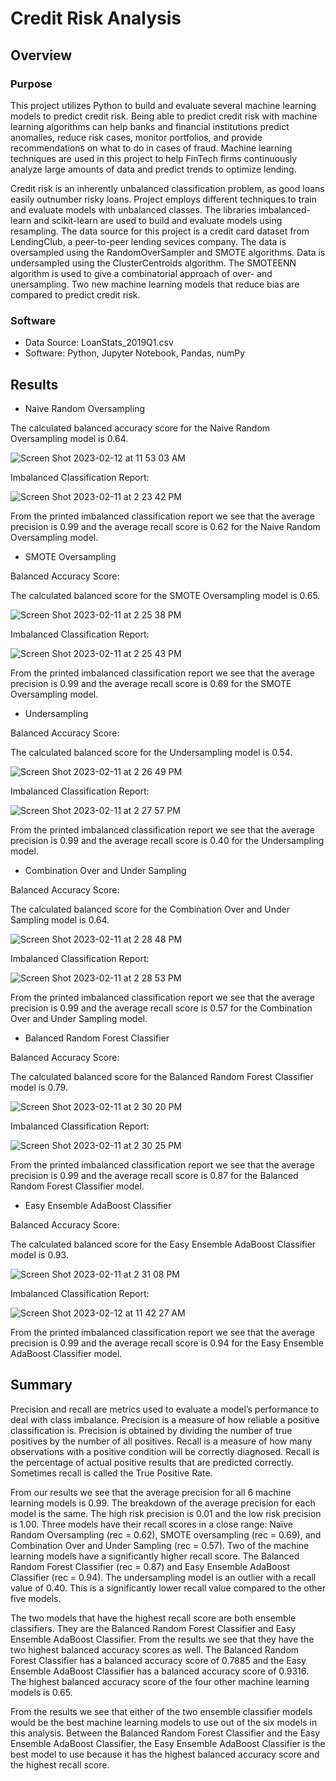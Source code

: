 # Credit Risk Analysis

## Overview

### Purpose

This project utilizes Python to build and evaluate several machine learning models to predict credit risk.  Being able to predict credit risk with machine learning algorithms can help banks and financial institutions predict anomalies, reduce risk cases, monitor portfolios, and provide recommendations on what to do in cases of fraud. Machine learning techniques are used in this project to help FinTech firms continuously analyze large amounts of data and predict trends to optimize lending. 

Credit risk is an inherently unbalanced classification problem, as good loans easily outnumber risky loans. Project employs different techniques to train and evaluate models with unbalanced classes. The libraries imbalanced-learn and scikit-learn are used to build and evaluate models using resampling. The data source for this project is a credit card dataset from LendingClub, a peer-to-peer lending sevices company. The data is oversampled using the RandomOverSampler and SMOTE algorithms. Data is undersampled using the ClusterCentroids algorithm. The SMOTEENN algorithm is used to give a combinatorial approach of over- and unersampling. Two new machine learning models that reduce bias are compared to predict credit risk. 



### Software
* Data Source: LoanStats_2019Q1.csv
* Software: Python, Jupyter Notebook, Pandas, numPy

## Results

* Naive Random Oversampling

The calculated balanced accuracy score for the Naive Random Oversampling model is 0.64.

![Screen Shot 2023-02-12 at 11 53 03 AM](https://user-images.githubusercontent.com/111299372/218324976-c13d9678-157c-441d-ad31-7ff9499550ce.png)

Imbalanced Classification Report:

![Screen Shot 2023-02-11 at 2 23 42 PM](https://user-images.githubusercontent.com/111299372/218277285-48f0bc37-c6aa-47bf-89a6-adfad3cfe54e.png)

From the printed imbalanced classification report we see that the average precision is 0.99 and the average recall score is 0.62 for the Naive Random Oversampling model.

* SMOTE Oversampling

Balanced Accuracy Score:

The calculated balanced score for the SMOTE Oversampling model is 0.65.

![Screen Shot 2023-02-11 at 2 25 38 PM](https://user-images.githubusercontent.com/111299372/218277361-93aac58e-9bef-4888-847b-b3b978f284fc.png)

Imbalanced Classification Report:

![Screen Shot 2023-02-11 at 2 25 43 PM](https://user-images.githubusercontent.com/111299372/218277379-3543464e-7bc7-49fe-a1b8-b427f3d4100d.png)

From the printed imbalanced classification report we see that the average precision is 0.99 and the average recall score is 0.69 for the SMOTE Oversampling model. 

* Undersampling

Balanced Accuracy Score:

The calculated balanced score for the Undersampling model is 0.54.


![Screen Shot 2023-02-11 at 2 26 49 PM](https://user-images.githubusercontent.com/111299372/218277446-c1e2c083-7212-4f33-87ee-d4403c109c92.png)

Imbalanced Classification Report:

![Screen Shot 2023-02-11 at 2 27 57 PM](https://user-images.githubusercontent.com/111299372/218277458-62d3b0c3-a325-4417-9b16-f5760a9a181d.png)

From the printed imbalanced classification report we see that the average precision is 0.99 and the average recall score is 0.40 for the Undersampling model.


* Combination Over and Under Sampling

Balanced Accuracy Score:

The calculated balanced score for the Combination Over and Under Sampling model is 0.64.

![Screen Shot 2023-02-11 at 2 28 48 PM](https://user-images.githubusercontent.com/111299372/218277501-0c2cb9df-33bd-4170-8c73-1619d81435f6.png)

Imbalanced Classification Report:

![Screen Shot 2023-02-11 at 2 28 53 PM](https://user-images.githubusercontent.com/111299372/218277507-52b218fc-b41a-494b-a7c8-a2cbaf08954f.png)

From the printed imbalanced classification report we see that the average precision is 0.99 and the average recall score is 0.57 for the Combination Over and Under Sampling model.

* Balanced Random Forest Classifier

Balanced Accuracy Score:

The calculated balanced score for the Balanced Random Forest Classifier model is 0.79.

![Screen Shot 2023-02-11 at 2 30 20 PM](https://user-images.githubusercontent.com/111299372/218277554-9177bcfb-32d2-4878-9dd9-0e2de287abb6.png)

Imbalanced Classification Report:

![Screen Shot 2023-02-11 at 2 30 25 PM](https://user-images.githubusercontent.com/111299372/218277556-7b9c3c7c-2bd1-44b5-94f9-a3829fa80ec4.png)

From the printed imbalanced classification report we see that the average precision is 0.99 and the average recall score is 0.87 for the Balanced Random Forest Classifier model.

* Easy Ensemble AdaBoost Classifier

Balanced Accuracy Score:

The calculated balanced score for the Easy Ensemble AdaBoost Classifier model is 0.93.

![Screen Shot 2023-02-11 at 2 31 08 PM](https://user-images.githubusercontent.com/111299372/218277582-06821010-42f3-4bd0-b5d7-62db19ce6d8a.png)

Imbalanced Classification Report:

![Screen Shot 2023-02-12 at 11 42 27 AM](https://user-images.githubusercontent.com/111299372/218324426-24db39fd-f0a9-416d-8973-558a19abf8f0.png)

From the printed imbalanced classification report we see that the average precision is 0.99 and the average recall score is 0.94 for the Easy Ensemble AdaBoost Classifier model.


## Summary

Precision and recall are metrics used to evaluate a model’s performance to deal with class imbalance. Precision is a measure of how reliable a positive classification is. Precision is obtained by dividing the number of true positives by the number of all positives. Recall is a measure of how many observations with a positive condition will be correctly diagnosed. Recall is the percentage of actual positive results that are predicted correctly. Sometimes recall is called the True Positive Rate.

From our results we see that the average precision for all 6 machine learning models is 0.99. The breakdown of the average precision for each model is the same. The high risk precision is 0.01 and the low risk precision is 1.00. Three models have their recall scores in a close range: Naïve Random Oversampling (rec = 0.62), SMOTE oversampling (rec = 0.69), and Combination Over and Under Sampling (rec = 0.57). Two of the machine learning models have a significantly higher recall score. The Balanced Random Forest Classifier (rec = 0.87) and Easy Ensemble AdaBoost Classifier (rec = 0.94). The undersampling model is an outlier with a recall value of 0.40. This is a significantly lower recall value compared to the other five models.

The two models that have the highest recall score are both ensemble classifiers. They are the Balanced Random Forest Classifier and Easy Ensemble AdaBoost Classifier. From the results we see that they have the two highest balanced accuracy scores as well. The Balanced Random Forest Classifier has a balanced accuracy score of 0.7885 and the Easy Ensemble AdaBoost Classifier has a balanced accuracy score of 0.9316. The highest balanced accuracy score of the four other machine learning models is 0.65. 

From the results we see that either of the two ensemble classifier models would be the best machine learning models to use out of the six models in this analysis. Between the Balanced Random Forest Classifier and the Easy Ensemble AdaBoost Classifier, the Easy Ensemble AdaBoost Classifier is the best model to use because it has the highest balanced accuracy score and the highest recall score. 



